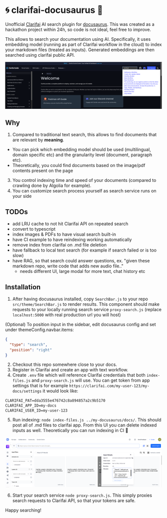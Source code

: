 # 🌀 clarifai-docusaurus 🦖
Unofficial [Clarifai](https://www.clarifai.com/) AI search plugin for [docusaurus](https://docusaurus.io/). This was created as a hackathon project within 24h, so code is not ideal, feel free to improve.

This allows to search your documentation using AI. Specifically, it uses embedding model (running as part of Clarifai workflow in the cloud) to index your markdown files (treated as inputs). Generated embeddings are then searched using clarifai public API. 

![](docs/example.png)

## Why
1. Compared to traditional text search, this allows to find documents that are relevant by **meaning**.
  - You can pick which embedding model should be used (multilingual, domain specific etc) and the granularity level (document, paragraph etc).
  -  Theoretically, you could find documents based on the image/pdf contents present on the page
3. You control indexing time and speed of your documents (compared to crawling done by Algolia for example).
4. You can customize search process yourself as search service runs on your side

## TODOs
- add LRU cache to not hit Clarifai API on repeated search
- convert to typescript
- index images & PDFs to have visual search built-in
- have CI example to have reindexing working automatically
- remove index from clarifai on .md file deletion
- have fallback to local text search (for example if search failed or is too slow)
- have RAG, so that search could answer questions, ex. "given these markdown repo, write code that adds new audio file.."
  - needs different UI, large modal for more text, chat history etc

## Installation
1. After having docusaurus installed, copy `SearchBar.js` to your repo `src/theme/SearchBar.js` to render results. 
This component should make requests to your locally running search service `proxy-search.js` (replace `localhost:5000` with real production url you will host)


(Optional) To position input in the sidebar, edit docusaurus config and set under themeConfig.navbar.items:
```json
{
  "type": "search",
  "position": "right"
}
```


2. Checkout this repo somewhere close to your docs. 
3. Register in Clarifai and create an app with text workflow.
4. Create `.env` file which will reference Clarifai credentials that both `index-files.js` and `proxy-search.js` will use. 
You can get token from app settings that is for example `https://clarifai.com/my-user-123/my-docs/settings` it would look like:

```
CLARIFAI_PAT=dda3555e476742c8a894857a2c9b5170
CLARIFAI_APP_ID=my-docs
CLARIFAI_USER_ID=my-user-123
```

5. Run indexing: `node index-files.js ../my-docusaurus/docs/`. This should post all of .md files to clarifai app. From this UI you can delete indexed inputs as well. Theoretically you can run indexing in CI 🤔

![](docs/indexed-files.png)

6. Start your search service `node proxy-search.js`. This simply proxies search requests to Clarifai API, so that your tokens are safe.

Happy searching!
